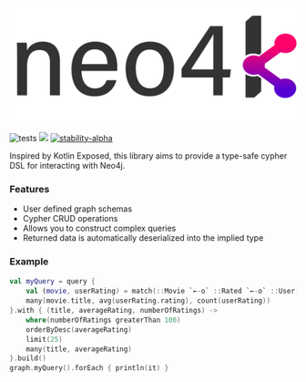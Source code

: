 ![alt text](https://github.com/mnbjhu/neo4k/blob/master/neo4k_logo_text.png?raw=true)

![tests](https://github.com/mnbjhu/KRG2/actions/workflows/gradle.yml/badge.svg)
[![](https://jitpack.io/v/mnbjhu/neo4k.svg)](https://jitpack.io/#mnbjhu/neo4k)
[![stability-alpha](https://img.shields.io/badge/stability-alpha-f4d03f.svg)](https://github.com/mkenney/software-guides/blob/master/STABILITY-BADGES.md#alpha)

Inspired by Kotlin Exposed, this library aims to provide a type-safe cypher DSL for interacting with Neo4j.
### Features
* User defined graph schemas
* Cypher CRUD operations
* Allows you to construct complex queries
* Returned data is automatically deserialized into the implied type

### Example

```kotlin
val myQuery = query {
    val (movie, userRating) = match(::Movie `←-o` ::Rated `←-o` ::User)
    many(movie.title, avg(userRating.rating), count(userRating))
}.with { (title, averageRating, numberOfRatings) ->
    where(numberOfRatings greaterThan 100)
    orderByDesc(averageRating)
    limit(25)
    many(title, averageRating)
}.build()
graph.myQuery().forEach { println(it) }
```
